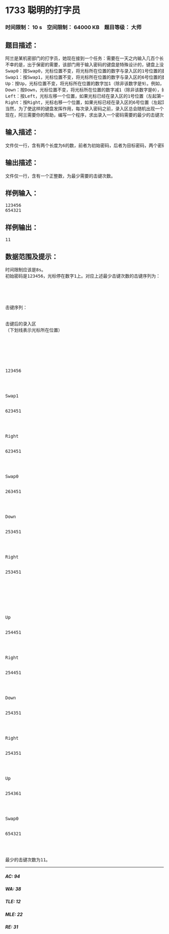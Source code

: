 # 1733 聪明的打字员   
### 时间限制： 10 s&nbsp;&nbsp;&nbsp;&nbsp;空间限制： 64000 KB&nbsp;&nbsp;&nbsp;&nbsp;题目等级： 大师  
## 题目描述：  

<pre>
阿兰是某机密部门的打字员，她现在接到一个任务：需要在一天之内输入几百个长度固定为6的密码。当然，她希望输入的过程中敲击键盘的总次数越少越好。
不幸的是，出于保密的需要，该部门用于输入密码的键盘是特殊设计的，键盘上没有数字键，而只有以下六个键：Swap0, Swap1, Up, Down, Left, Right，为了说明这6个键的作用，我们先定义录入区的6个位置的编号，从左至右依次为1，2，3，4，5，6。下面列出每个键的作用：
Swap0：按Swap0，光标位置不变，将光标所在位置的数字与录入区的1号位置的数字（左起第一个数字）交换。如果光标已经处在录入区的1号位置，则按Swap0键之后，录入区的数字不变；
Swap1：按Swap1，光标位置不变，将光标所在位置的数字与录入区的6号位置的数字（左起第六个数字）交换。如果光标已经处在录入区的6号位置，则按Swap1键之后，录入区的数字不变；
Up：按Up，光标位置不变，将光标所在位置的数字加1（除非该数字是9）。例如，如果光标所在位置的数字为2，按Up之后，该处的数字变为3；如果该处数字为9，则按Up之后，数字不变，光标位置也不变；
Down：按Down，光标位置不变，将光标所在位置的数字减1（除非该数字是0），如果该处数字为0，则按Down之后，数字不变，光标位置也不变；
Left：按Left，光标左移一个位置，如果光标已经在录入区的1号位置（左起第一个位置）上，则光标不动；
Right：按Right，光标右移一个位置，如果光标已经在录入区的6号位置（左起第六个位置）上，则光标不动。
当然，为了使这样的键盘发挥作用，每次录入密码之前，录入区总会随机出现一个长度为6的初始密码，而且光标固定出现在1号位置上。当巧妙地使用上述六个特殊键之后，可以得到目标密码，这时光标允许停在任何一个位置。
现在，阿兰需要你的帮助，编写一个程序，求出录入一个密码需要的最少的击键次数。
</pre>
  
  
## 输入描述：  

<pre>
文件仅一行，含有两个长度为6的数，前者为初始密码，后者为目标密码，两个密码之间用一个空格隔开。
</pre>
  
  
## 输出描述：  

<pre>
文件仅一行，含有一个正整数，为最少需要的击键次数。
</pre>
  
  
## 样例输入：  

<pre>
123456
654321
</pre>
  
  
## 样例输出：  

<pre>
11
</pre>
  
  
## 数据范围及提示：  

<pre>
时间限制应该是8s。
初始密码是123456，光标停在数字1上。对应上述最少击键次数的击键序列为：
 




击键序列：


击键后的录入区
（下划线表示光标所在位置）




 


123456




Swap1


623451




Right


623451




Swap0


263451




Down


253451




Right


253451








Up


254451




Right


254451




Down


254351




Right


254351




Up


254361




Swap0


654321




最少的击键次数为11。
</pre>
  
  
***  

##### AC: 94  
##### WA: 38  
##### TLE: 12  
##### MLE: 22  
##### RE: 31  
